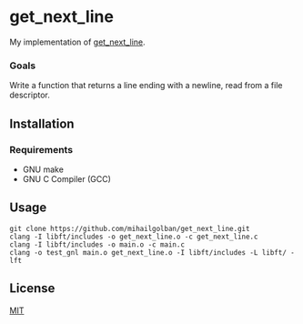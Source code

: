 # get_next_line

My implementation of [get_next_line](get_next_line.en.pdf).

### Goals
Write a function that returns a line ending with a newline, read from a file descriptor.

## Installation

### Requirements
* GNU make
* GNU C Compiler (GCC)

## Usage
```
git clone https://github.com/mihailgolban/get_next_line.git
clang -I libft/includes -o get_next_line.o -c get_next_line.c
clang -I libft/includes -o main.o -c main.c
clang -o test_gnl main.o get_next_line.o -I libft/includes -L libft/ -lft
```
## License
[MIT](https://choosealicense.com/licenses/mit/)

